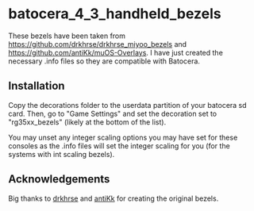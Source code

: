 # batocera_4_3_handheld_bezels

These bezels have been taken from https://github.com/drkhrse/drkhrse_miyoo_bezels and https://github.com/antiKk/muOS-Overlays. I have just created the necessary .info files so they are compatible with Batocera.

## Installation

Copy the decorations folder to the userdata partition of your batocera sd card. Then, go to "Game Settings" and set the decoration set to "rg35xx_bezels" (likely at the bottom of the list).

You may unset any integer scaling options you may have set for these consoles as the .info files will set the integer scaling for you (for the systems with int scaling bezels).

## Acknowledgements
Big thanks to [drkhrse](https://github.com/drkhrse) and [antiKk](https://github.com/antiKk) for creating the original bezels.
